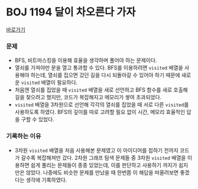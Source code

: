 # BOJ 1194 달이 차오른다 가자

[바로가기](https://www.acmicpc.net/problem/1194)



### 문제

- BFS, 비트마스킹을 이용해 효율을 생각하며 풀어야 하는 문제이다.
- 열쇠를 가져야만 문을 열고 통과할 수 있다. BFS를 이용하려면 `visited` 배열을 사용해야 하는데, 열쇠를 집으면 갔던 길을 다시 되돌아갈 수 있어야 하기 때문에 새로운 `visited` 배열이 필요하다.
- 처음엔 열쇠를 집었을 때 `visited` 배열을 새로 선언하고 BFS 함수를 새로 호출해 길을 찾으려고 했지만, 코드가 복잡해지고 메모리가 쌓여 초과되었다.
- `visited` 배열을 3차원으로 선언해 각각의 열쇠를 집었을 때 서로 다른 `visited`를 사용하도록 하였다. BFS의 깊이를 따로 고려할 필요 없이 시간, 메모리 효율적인 답을 구할 수 있었다.



### 기록하는 이유

- 3차원 `visited` 배열을 처음 사용해본 문제였고 이 아이디어를 접하기 전까지 코드가 갈수록 복잡해져만 갔다. 2차원 그래프 탐색 문제들 중 3차원 `visited` 배열을 이용하면 쉽게 풀리는 문제들이 종종 있었는데, 이를 판단하고 사용하기 까지가 쉽지만은 않았다. 나중에도 비슷한 문제를 만났을 때 한번쯤 이 해답을 떠올려보면 좋겠다는 생각에 기록하였다.